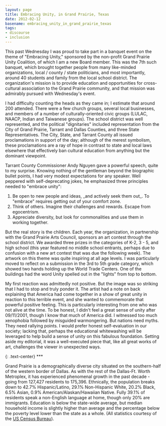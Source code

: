 ```yaml
---
layout: page
title: Embracing Unity, in Grand Prairie, Texas
date: 2012-02-12
basename: embracing_unity_in_grand_prairie_texas
tags:
- discourse
- inclusion
---
```


This past Wednesday I was proud to take part in a banquet event on the theme of
"Embracing Unity," sponsored by the non-profit Grand Prairie Unity Coalition, of
which I am a new Board member. This was the 7th such banquet, which brought
together people from many like-minded organizations, local / county / state
politicians, and most importantly, around 40 students and family from the local
school district. The organization's mission is to provide education and
opportunities for cross-cultural association to the Grand Prairie community, and
that mission was admirably pursued with Wednesday's event.

<!--more-->

I had difficulty counting the heads as they came in; I estimate that around 200
attended. There were a few church groups, several local businesses, and members
of a number of culturally-oriented civic groups (LULAC, NAACP, Indian and
Taiwanese groups). The school district was well represented, and the political
"dignitaries" included representation from the City of Grand Prairie, Tarrant
and Dallas Counties, and three State Representatives. The City, State, and
Tarrant County all issued proclamations in support of the day; <span
class="pale">although of the merest symbolism, these proclamations are a ray of
hope in contrast to state and local laws elsewhere that effectively ban cultural
education from anything but the dominant viewpoint</span>.

Tarrant County Commissioner Andy Nguyen gave a powerful speech, quite to my
surprise. Knowing nothing of the gentleman beyond the biographic bullet points,
I had very modest expectations for any speaker. Well peppered with
self-deprecating jokes, he emphasized three principles needed to "embrace
unity":

<ol>
	<li>Be open to new people and ideas, _and actively seek them out_.
	To "embrace" requires getting out of your comfort zone.</li>
	<li>Think of others. Imagine their challenges and rewards. Escape from
	egocentrism.</li>
	<li>Appreciate diversity, but look for commonalities and use them in working
	together.</li>
</ol>

But the real story is the children. Each year, the organization, in partnership
with the Grand Prairie Arts Council, sponsors an art contest through the school
district. We awarded three prizes in the categories of K-2, 3 - 5, and high
school (this year featured no middle school entrants, perhaps due to confusion
with a new art contest that was due the following week). The artwork on this
theme was quite inspiring at all age levels. I was particularly moved to reflect
on a submission in the 3rd to 5th grade category, which showed two hands holding
up the World Trade Centers. One of the buildings had the word Unity spelled out
in the "lights" from top to bottom.

My first reaction was admittedly not positive. But the image was so striking
that I had to stop and truly ponder it. The artist had a note on back explaining
that America had come together in a show of great unity in reaction to this
terrible event, and she wanted to commemorate that powerful positive feeling.
This is particularly interesting from one who was not alive at the time. To be
honest, I didn't feel a great sense of unity after 09/11/2001, though I know
that much of America did. I witnessed too much xenophobia followed by misguided
warmongering. But nations need myths. They need rallying
points. I would prefer honest self-evaluation in our society; lacking that,
perhaps the educational whitewashing will be leveraged to help build a sense of
unity on this fabulous foundation. Setting aside my editorial, it was a
well-executed piece that, like all great works of art, challenges the viewer in
unexpected ways.

{: .text-center}
\***

Grand Prairie is a demographically diverse city situated on the southern-half of
the western border of Dallas. As with the rest of the Dallas-Ft. Worth
Metroplex, it has experienced phenomenal growth in the past decade - going from
127,427 residents to 175,396. Ethnically, the population breaks down to 42.7%
Hispanic/Latino, 29.1% Non-Hispanic White, 20.2% Black, 6.5% Asian, 0.9%
American/Alaskan/Hawaiian Native. Fully 39.1% of residents speak a non-English
language at home, though only 20% are immigrants. Education is below the
state-wide average, but median household income is slightly higher than average
and the percentage below the poverty level lower than the state as a whole. (All
statistics courtesy of the [US Census
Bureau](http://quickfacts.census.gov/qfd/states/48/4830464.html)).
